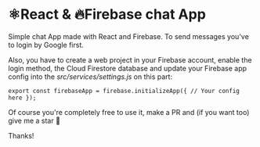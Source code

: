 # ⚛️React & 🔥Firebase chat App

Simple chat App made with React and Firebase. To send messages you've to login by Google first.

Also, you have to create a web project in your Firebase account, enable the login method, the Cloud Firestore database and update your Firebase app config into the *src/services/settings.js* on this part:

`export const firebaseApp = firebase.initializeApp({
  // Your config here
});`

Of course you're completely free to use it, make a PR and (if you want too) give me a star 🌟

Thanks!